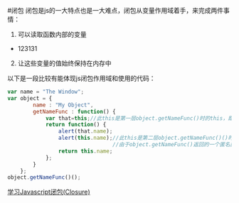 #闭包
闭包是js的一大特点也是一大难点，闭包从变量作用域着手，来完成两件事情：

1.	可以读取函数内部的变量
 * 123131
2.	让这些变量的值始终保持在内存中

以下是一段比较有能体现js闭包作用域和使用的代码：
```javascript
var name = "The Window";
var object = {
		name : "My Object",
		getNameFunc : function() {
			var that=this;//此this是第一层object.getNameFunc()时的this，即为object
			return function() {
				alert(that.name);
				alert(this.name);//此this是第二层object.getNameFunc()()时的this，
				                 //由于object.getNameFunc()返回的一个匿名函数,是一个全局变量，所以，此时的this是全局变量
				return this.name;
			};
		}
	};
object.getNameFunc()();
```
[学习Javascript闭包(Closure)](http://www.ruanyifeng.com/blog/2009/08/learning_javascript_closures.html)
